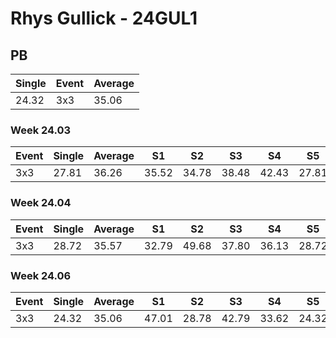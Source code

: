 # Rhys Gullick - 24GUL1

## PB
|Single|Event|Average|
|----|----|----|
|24.32|3x3|35.06|
### Week 24.03
|Event|Single|Average|S1|S2|S3|S4|S5|
|-----|-------|------|--|--|--|--|--|
|3x3|27.81|36.26|35.52|34.78|38.48|42.43|27.81|
### Week 24.04
|Event|Single|Average|S1|S2|S3|S4|S5|
|-----|-------|------|--|--|--|--|--|
|3x3|28.72|35.57|32.79|49.68|37.80|36.13|28.72|
### Week 24.06
|Event|Single|Average|S1|S2|S3|S4|S5|
|-----|-------|------|--|--|--|--|--|
|3x3|24.32|35.06|47.01|28.78|42.79|33.62|24.32|
